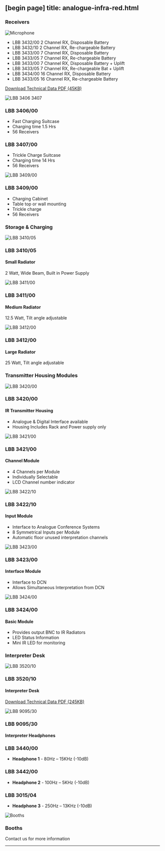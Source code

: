 [begin page]
 title: analogue-infra-red.html
----------------------------------------------------------

### Receivers

![Microphone](/wp-content/uploads/2011/09/prod_ccs800_21.jpg)

 - LBB 3432/00 2 Channel RX, Disposable Battery
 - LBB 3432/10 2 Channel RX, Re-chargeable Battery
 - LBB 3433/00 7 Channel RX, Disposable Battery
 - LBB 3433/05 7 Channel RX, Re-chargeable Battery
 - LBB 3433/00 7 Channel RX, Disposable Battery + Uplift
 - LBB 3433/05 7 Channel RX, Re-chargeable Bat + Uplift
 - LBB 3434/00 16 Channel RX, Disposable Battery
 - LBB 3433/05 16 Channel RX, Re-chargeable Battery

[Download Technical Data PDF (45KB) ](/wp-content/uploads/2011/09/lbb3433.pdf)

![LBB 3406 3407](/wp-content/uploads/2011/09/si_s_1.jpg)

### LBB 3406/00

 - Fast Charging Suitcase
 - Charging time 1.5 Hrs
 - 56 Receivers

### LBB 3407/00

 - Trickle Charge Suitcase
 - Charging time 14 Hrs
 - 56 Receivers

![LBB 3409/00](/wp-content/uploads/2011/09/si_s_2.jpg)

### LBB 3409/00

 - Charging Cabinet
 - Table top or wall mounting
 - Trickle charge
 - 56 Receivers

### Storage &amp; Charging

![LBB 3410/05](/wp-content/uploads/2011/09/si_2.jpg)

### LBB 3410/05
#### Small Radiator
2 Watt, Wide Beam, Built in Power Supply

![LBB 3411/00](/wp-content/uploads/2011/09/si_3.jpg)

### LBB 3411/00
#### Medium Radiator
12.5 Watt, Tilt angle adjustable

![LBB 3412/00](/wp-content/uploads/2011/09/si_4.jpg)

### LBB 3412/00
#### Large Radiator
25 Watt, Tilt angle adjustable

### Transmitter Housing Modules

![LBB 3420/00](/wp-content/uploads/2011/09/si_t_1.jpg)

### LBB 3420/00
#### IR Transmitter Housing
 - Analogue &amp; Digital Interface available
 - Housing Includes Rack and Power supply only

![LBB 3421/00](/wp-content/uploads/2011/09/si_t_2.jpg)

### LBB 3421/00 
#### Channel Module 
 - 4 Channels per Module
 - Individually Selectable
 - LCD Channel number indicator

![LBB 3422/10](/wp-content/uploads/2011/09/si_t_3.jpg)

### LBB 3422/10 
#### Input Module 
 - Interface to Analogue Conference Systems
 - 8 Symmetrical Inputs per Module
 - Automatic floor unused interpretation channels

![LBB 3423/00](/wp-content/uploads/2011/09/si_t_4.jpg)

### LBB 3423/00
#### Interface Module 
 - Interface to DCN
 - Allows Simultaneous Interpretation from DCN

![LBB 3424/00](/wp-content/uploads/2011/09/si_t_5.jpg)

### LBB 3424/00 
#### Basic Module 
 - Provides output BNC to IR Radiators
 - LED Status Information
 - Mini IR LED for monitoring

### Interpreter Desk

![LBB 3520/10](/wp-content/uploads/2011/09/si_6.jpg)

### LBB 3520/10 
#### Interpreter Desk
[Download Technical Data PDF (245KB) ](/wp-content/uploads/2011/09/lbb352000.pdf)

![LBB 9095/30](/wp-content/uploads/2011/09/si_7.jpg)

### LBB 9095/30 
#### Interpreter Headphones
### LBB 3440/00 

 - **Headphone 1** - 80Hz &ndash; 15KHz (-10dB)

### LBB 3442/00 

 - **Headphone 2** - 100Hz &ndash; 5KHz (-10dB)

### LBB 3015/04

 - **Headphone 3** - 250Hz &ndash; 13KHz (-10dB)

![Booths](/wp-content/uploads/2011/09/si_8.jpg)

### Booths 

Contact us for more information




----------------------------------------------------------
